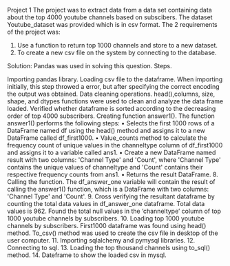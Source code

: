 

Project 1
The project was to extract data from a data set containing data about the top 4000 youtube channels based on subscibers.
The dataset Youtube_dataset was provided which is in csv format.
The 2 requirements of the project was:

1. Use a function to return top 1000 channels and store to a new dataset.
2. To create a new csv file on the system by connecting to the database.

Solution:
Pandas was used in solving this question.
Steps.

Importing pandas library.
Loading csv file to the dataframe.
When importing initially, this step throwed a error, but after specifying the correct encoding the output was obtained.
Data cleaning operations.
head(),columns, size, shape, and dtypes functions were used to clean and analyze the data frame loaded.
Verified whether dataframe is sorted according to the decreasing order of top 4000 subscribers.
Creating function answer1().
The function answer1() performs the following steps:
• Selects the first 1000 rows of a DataFrame named df using the head() method and assigns it to a new DataFrame called df_first1000.
• Value_counts method to calculate the frequency count of unique values in the channeltype column of df_first1000 and assigns it to a variable called ans1.
• Create a new DataFrame named result with two columns: 'Channel Type' and 'Count', where 'Channel Type' contains the unique values of channeltype and 'Count' contains their respective frequency counts from ans1.
• Returns the result DataFrame.
8. Calling the function.
The df_answer_one variable will contain the result of calling the answer1() function, which is a DataFrame with two columns: 'Channel Type' and 'Count'.
9. Cross verifying the resultant dataframe by counting the total data values in df_answer_one dataframe.
Total data values is 962.
Found the total null values in the ‘channeltype’ column of top 1000 youtube channels by subscribers.
10. Loading top 1000 youtube channels by subscribers.
First1000 dataframe was found using head() method.
To_csv() method was used to create the csv file in desktop of the user computer.
11. Importing sqlalchemy and pymysql libraries.
12. Connecting to sql.
13. Loading the top thousand channels using to_sql() method.
14. Dateframe to show the loaded csv in mysql.
